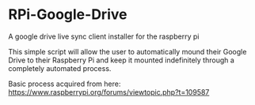 # RPi-Google-Drive
A google drive live sync client installer for the raspberry pi

This simple script will allow the user to automatically mound their Google Drive to their Raspberry Pi and keep it mounted indefinitely through a completely automated process.

Basic process acquired from here: https://www.raspberrypi.org/forums/viewtopic.php?t=109587
